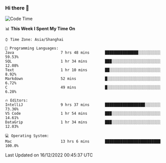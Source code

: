 ### Hi there 👋


<!--START_SECTION:waka-->
![Code Time](http://img.shields.io/badge/Code%20Time-957%20hrs%2020%20mins-blue)

📊 **This Week I Spent My Time On** 

```text
⌚︎ Time Zone: Asia/Shanghai

💬 Programming Languages: 
Java                     7 hrs 48 mins       ███████████████░░░░░░░░░░   59.53% 
SQL                      1 hr 34 mins        ███░░░░░░░░░░░░░░░░░░░░░░   12.08% 
Text                     1 hr 10 mins        ██░░░░░░░░░░░░░░░░░░░░░░░   8.92% 
Markdown                 52 mins             █░░░░░░░░░░░░░░░░░░░░░░░░   6.72% 
C                        49 mins             █░░░░░░░░░░░░░░░░░░░░░░░░   6.28%

🔥 Editors: 
IntelliJ                 9 hrs 37 mins       ██████████████████░░░░░░░   73.36% 
VS Code                  1 hr 54 mins        ███░░░░░░░░░░░░░░░░░░░░░░   14.61% 
DataGrip                 1 hr 34 mins        ███░░░░░░░░░░░░░░░░░░░░░░   12.03%

💻 Operating System: 
Mac                      13 hrs 6 mins       █████████████████████████   100.0%

```


 Last Updated on 16/12/2022 00:45:37 UTC
<!--END_SECTION:waka-->

<!--
**SillyPasty/SillyPasty** is a ✨ _special_ ✨ repository because its `README.md` (this file) appears on your GitHub profile.

Here are some ideas to get you started:

- 🔭 I’m currently working on ...
- 🌱 I’m currently learning ...
- 👯 I’m looking to collaborate on ...
- 🤔 I’m looking for help with ...
- 💬 Ask me about ...
- 📫 How to reach me: ...
- 😄 Pronouns: ...
- ⚡ Fun fact: ...
-->


